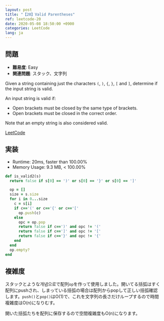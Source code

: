 ```yaml
---
layout: post
title: "【20】Valid Parentheses"
ref: leetcode-20
date: 2020-05-08 18:50:00 +0900
categories: LeetCode
lang: ja
---
```


## 問題
- **難易度**: Easy
- **関連問題**: スタック、文字列

Given a string containing just the characters `(`, `)`, `{`, `}`, `[` and `]`, determine if the input string is valid.

An input string is valid if:
- Open brackets must be closed by the same type of brackets.
- Open brackets must be closed in the correct order.

Note that an empty string is also considered valid.

[LeetCode](https://leetcode.com/problems/valid-parentheses)

<div class="divider"></div>

## 実装
- Runtime: 20ms, faster than 100.00%
- Memory Usage: 9.3 MB, < 100.00%
```rb
def is_valid2(s)
  return false if s[0] == ')' or s[0] == '}' or s[0] == ']'

  op = []
  size = s.size
  for i in 0...size
    c = s[i]
    if c=='(' or c=='{' or c=='['
      op.push(c)
    else
      opc = op.pop
      return false if c==')' and opc != '('
      return false if c==']' and opc != '['
      return false if c=='}' and opc != '{'
    end
  end
  op.empty?
end
```

<div class="divider"></div>

## 複雑度
スタックとような개념으로で配列`op`を作って使用しました。開いてる括弧はすく配列にpushされ、しまっている括弧の場合は配列からpopして正しい括弧確認します。`push()`と`pop()`はO(1)で、これを文字列の長さだけループするので時間複雑度はO(n)になりむす。

開いた括弧たちを配列に保存するので空間複雑度もO(n)になります。
